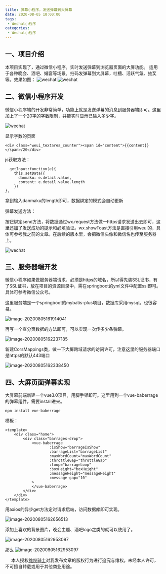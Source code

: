```yaml
---
title: 弹幕小程序，发送弹幕到大屏幕
date: 2020-08-05 10:00:00
tags:
 - Wechat小程序
categories:
 - Wechat小程序
---
```



## 一、项目介绍
本项目实现了，通过微信小程序，实时发送弹幕到浏览器页面的大屏功能。
适用于各种晚会、酒吧、婚宴等场景，扫码发弹幕到大屏幕，吐槽、活跃气氛、抽奖等。效果如图：
![wechat](./1.png)
![wechat](./2.jpg)

## 二、微信小程序开发
微信小程序端的开发非常简单，功能上就是发送弹幕的消息到服务器端即可。这里加上了一个20字的字数限制，并能实时显示已输入多少字。

![wechat](./3.png)

显示字数的页面


    <div class="weui_textarea_counter"><span id="content">{{content}}</span>/20</div>

js获取方法：

```
  getInput:function(e){
    this.setData({
      danmaku: e.detail.value,
      content: e.detail.value.length
    })
},
```

拿到输入danmaku的length即可，数据绑定的模式会自动更新

弹幕发送方法：

按钮绑定send方法，将数据通过wx.request方法做一https请求发送出去即可，这里还加了发送成功的提示和必填验证。wx.showToast方法是直接引用weui的，具体可参考我之前的文章。在后续的版本里，会把微信头像和微信名也传至服务器上。

![wechat](./4.jpg)



## 三、服务器端开发

微信小程序如果做服务器端请求，必须是https的域名，所以得先装SSL证书，有了SSL证书，放在项目的资源目录中，需在springboot的yml文件中配置ssl即可。具体可参考微信公众号。

这里服务端是一个springboot的mybatis-plus项目，数据库采用mysql。也很容易。

![image-20200805161914041](./image-20200805161914041.png)

再写一个查分页数据的方法即可，可以实现一次传多少条弹幕。



![image-20200805162237185](./image-20200805162237185.png)



新建CorsMappings类，做一下大屏跨域请求的访问许可。注意这里的服务器端口是https的默认443端口

![image-20200805162338450](./image-20200805162338450.png)





## 四、大屏页面弹幕实现

大屏幕前端新建一个vue3.0项目，用脚手架即可。这里用到一个vue-baberrage的弹幕组件。需要install进来。

```
npm install vue-baberrage
```

模板：

```
<template>
    <div class="home">
        <div class="barrages-drop">
            <vue-baberrage
                    :isShow="barrageIsShow"
                    :barrageList="barrageList"
                    :maxWordCount="maxWordCount"
                    :throttleGap="throttleGap"
                    :loop="barrageLoop"
                    :boxHeight="boxHeight"
                    :messageHeight="messageHeight"
                    :message-gap="10"
            >
            </vue-baberrage>
        </div>
    </div>
</template>
```

用axios的异步get方法定时请求后端，访问数据库即可实现。

![image-20200805162656513](./image-20200805162656513.png)





添加上喜欢的背景图片，晚会主题、酒吧logo之类的就可以使用了。

![image-20200805162953097](./image-20200805162953097.png)


那么
![image-20200805162953097](./5.png)





















&nbsp;&nbsp;&nbsp;&nbsp; 本人授权[维权骑士](http://rightknights.com)对我发布文章的版权行为进行追究与维权。未经本人许可，不可擅自转载或用于其他商业用途。


